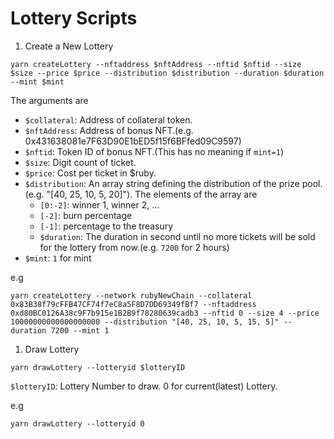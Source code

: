 # Lottery Scripts

1. Create a New Lottery

```
yarn createLottery --nftaddress $nftAddress --nftid $nftid --size $size --price $price --distribution $distribution --duration $duration --mint $mint
```

The arguments are

* `$collateral`: Address of collateral token.
* `$nftAddress`: Address of bonus NFT.(e.g. 0x431638081e7F63D90E1bED5f15f6BFfed09C9597)
* `$nftid`: Token ID of bonus NFT.(This has no meaning if `mint=1`)
* `$size`: Digit count of ticket.
* `$price`: Cost per ticket in $ruby.
* `$distribution`: An array string defining the distribution of the prize pool.(e.g. "[40, 25, 10, 5, 20]"). The elements of the array are
  * `[0:-2]`: winner 1, winner 2, ...
  * `[-2]`: burn percentage
  * `[-1]`: percentage to the treasury
  * `$duration`: The duration in second until no more tickets will be sold for the lottery from now.(e.g. `7200` for 2 hours)
* `$mint`: `1` for mint

e.g 
```
yarn createLottery --network rubyNewChain --collateral 0x83B38f79cFFB47CF74f7eC8a5F8D7DD69349fBf7 --nftaddress 0xd80BC0126A38c9F7b915e1B2B9f78280639cadb3 --nftid 0 --size 4 --price 10000000000000000000 --distribution "[40, 25, 10, 5, 15, 5]" --duration 7200 --mint 1
```
1. Draw Lottery

```
yarn drawLottery --lotteryid $lotteryID
```

`$lotteryID`: Lottery Number to draw. 0 for current(latest) Lottery.

e.g
```
yarn drawLottery --lotteryid 0
```
